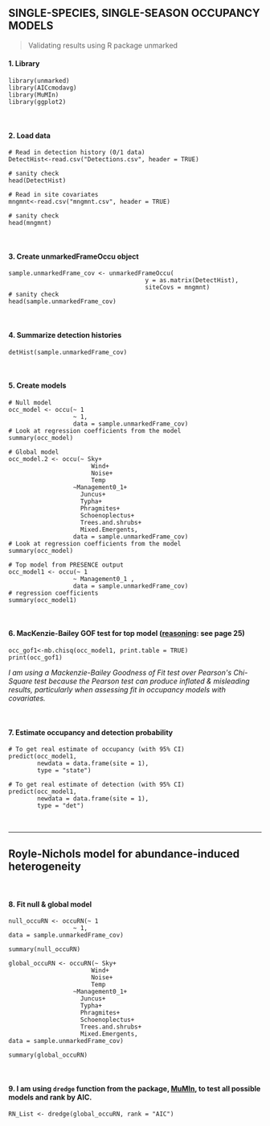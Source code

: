 ## SINGLE-SPECIES, SINGLE-SEASON OCCUPANCY MODELS 
> Validating results using R package unmarked
&nbsp;
#### 1. Library
```{r}
library(unmarked)
library(AICcmodavg)
library(MuMIn)
library(ggplot2)
```
&nbsp;
#### 2. Load data
```{r}
# Read in detection history (0/1 data)
DetectHist<-read.csv("Detections.csv", header = TRUE)

# sanity check
head(DetectHist) 
```
```{r}
# Read in site covariates
mngmnt<-read.csv("mngmnt.csv", header = TRUE)

# sanity check
head(mngmnt) 
```
&nbsp;
#### 3. Create unmarkedFrameOccu object

```{r}
sample.unmarkedFrame_cov <- unmarkedFrameOccu( 
                                      y = as.matrix(DetectHist),
                                      siteCovs = mngmnt) 
# sanity check
head(sample.unmarkedFrame_cov)
```
&nbsp;
#### 4. Summarize detection histories
```{r}
detHist(sample.unmarkedFrame_cov)
```
&nbsp;
#### 5. Create models
```{r}
# Null model
occ_model <- occu(~ 1
                  ~ 1, 
                  data = sample.unmarkedFrame_cov)
# Look at regression coefficients from the model
summary(occ_model)

```
```{r}
# Global model
occ_model.2 <- occu(~ Sky+
                       Wind+
                       Noise+
                       Temp
                  ~Management0_1+
                    Juncus+
                    Typha+
                    Phragmites+
                    Schoenoplectus+
                    Trees.and.shrubs+
                    Mixed.Emergents, 
                  data = sample.unmarkedFrame_cov)
# Look at regression coefficients from the model
summary(occ_model)

```
```{r}
# Top model from PRESENCE output
occ_model1 <- occu(~ 1
                  ~ Management0_1 ,
                  data = sample.unmarkedFrame_cov)
# regression coefficients
summary(occ_model1)
```
&nbsp;
#### 6. MacKenzie-Bailey GOF test for top model ([reasoning](https://www.uvm.edu/~tdonovan/Occupancy%20Exercises/Exercise3/Exercise%203.%20%20Single-Species,%20Single-Season%20Occupancy%20Models.pdf): see page 25)
```{r}
occ_gof1<-mb.chisq(occ_model1, print.table = TRUE)
print(occ_gof1)
```
*I am using a Mackenzie-Bailey Goodness of Fit test over Pearson's Chi-Square test because the Pearson test can produce inflated & misleading results, particularly when assessing fit in occupancy models with covariates.*

&nbsp;
#### 7. Estimate occupancy and detection probability

```{r}
# To get real estimate of occupancy (with 95% CI)
predict(occ_model1, 
        newdata = data.frame(site = 1),
        type = "state")

```
```{r}
# To get real estimate of detection (with 95% CI)
predict(occ_model1, 
        newdata = data.frame(site = 1),
        type = "det")
```
&nbsp;

---
## Royle-Nichols model for abundance-induced heterogeneity
&nbsp;

#### 8. Fit null & global model


```{r}
null_occuRN <- occuRN(~ 1
                  ~ 1,
data = sample.unmarkedFrame_cov)

summary(null_occuRN)

```
```{r}
global_occuRN <- occuRN(~ Sky+
                       Wind+
                       Noise+
                       Temp
                  ~Management0_1+
                    Juncus+
                    Typha+
                    Phragmites+
                    Schoenoplectus+
                    Trees.and.shrubs+
                    Mixed.Emergents,
data = sample.unmarkedFrame_cov)

summary(global_occuRN)

```
&nbsp;

#### 9. I am using `dredge` function from the package, [MuMIn](https://cran.r-project.org/web/packages/MuMIn/index.html), to test all possible models and rank by AIC.

```{r}
RN_List <- dredge(global_occuRN, rank = "AIC")
```




